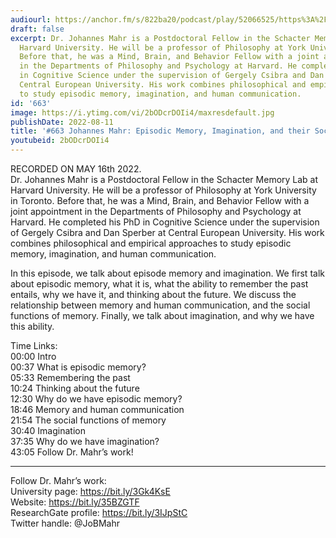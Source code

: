 ```yaml
---
audiourl: https://anchor.fm/s/822ba20/podcast/play/52066525/https%3A%2F%2Fd3ctxlq1ktw2nl.cloudfront.net%2Fstaging%2F2022-4-16%2Fd87489d3-e23f-e9d8-2bba-97565480b9a4.m4a
draft: false
excerpt: Dr. Johannes Mahr is a Postdoctoral Fellow in the Schacter Memory Lab at
  Harvard University. He will be a professor of Philosophy at York University in Toronto.
  Before that, he was a Mind, Brain, and Behavior Fellow with a joint appointment
  in the Departments of Philosophy and Psychology at Harvard. He completed his PhD
  in Cognitive Science under the supervision of Gergely Csibra and Dan Sperber at
  Central European University. His work combines philosophical and empirical approaches
  to study episodic memory, imagination, and human communication.
id: '663'
image: https://i.ytimg.com/vi/2bODcrDOIi4/maxresdefault.jpg
publishDate: 2022-08-11
title: '#663 Johannes Mahr: Episodic Memory, Imagination, and their Social Functions'
youtubeid: 2bODcrDOIi4
---
```

<div class="timelinks">

RECORDED ON MAY 16th 2022.  
Dr. Johannes Mahr is a Postdoctoral Fellow in the Schacter Memory Lab at Harvard University. He will be a professor of Philosophy at York University in Toronto. Before that, he was a Mind, Brain, and Behavior Fellow with a joint appointment in the Departments of Philosophy and Psychology at Harvard. He completed his PhD in Cognitive Science under the supervision of Gergely Csibra and Dan Sperber at Central European University. His work combines philosophical and empirical approaches to study episodic memory, imagination, and human communication.

In this episode, we talk about episode memory and imagination. We first talk about episodic memory, what it is, what the ability to remember the past entails, why we have it, and thinking about the future. We discuss the relationship between memory and human communication, and the social functions of memory. Finally, we talk about imagination, and why we have this ability.

Time Links:  
<time>00:00</time> Intro  
<time>00:37</time> What is episodic memory?  
<time>05:33</time> Remembering the past  
<time>10:24</time> Thinking about the future  
<time>12:30</time> Why do we have episodic memory?  
<time>18:46</time> Memory and human communication  
<time>21:54</time> The social functions of memory  
<time>30:40</time> Imagination  
<time>37:35</time> Why do we have imagination?  
<time>43:05</time> Follow Dr. Mahr’s work!

---

Follow Dr. Mahr’s work:  
University page: https://bit.ly/3Gk4KsE  
Website: https://bit.ly/35BZGTF  
ResearchGate profile: https://bit.ly/3IJpStC  
Twitter handle: @JoBMahr
</div>

